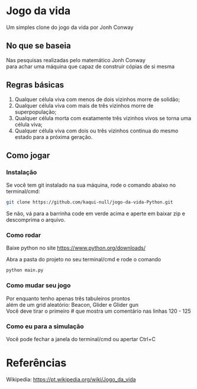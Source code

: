 # Jogo da vida
Um simples clone do jogo da vida por Jonh Conway

## No que se baseia 
Nas pesquisas realizadas pelo matemático Jonh Conway   
para achar uma máquina que capaz de construir cópias de si mesma 

## Regras básicas
1. Qualquer célula viva com menos de dois vizinhos morre de solidão;
2. Qualquer célula viva com mais de três vizinhos morre de superpopulação;
3. Qualquer célula morta com exatamente três vizinhos vivos se torna uma célula viva;
4. Qualquer célula viva com dois ou três vizinhos continua do mesmo estado para a próxima geração.

## Como jogar

### Instalação

Se você tem git instalado na sua máquina, rode o comando abaixo no terminal/cmd:

``` sh
git clone https://github.com/kaqui-null/jogo-da-vida-Python.git
```

Se não, vá para a barrinha code em verde acima e aperte em baixar zip e descomprima o arquivo.

### Como rodar

Baixe python no site <https://www.python.org/downloads/>

Abra a pasta do projeto no seu terminal/cmd e rode o comando

``` sh
python main.py
```

### Como mudar seu jogo 

Por enquanto tenho apenas três tabuleiros prontos  
além de um grid aleatório: Beacon, Glider e Glider gun  
Você deve tirar o primeiro _#_ que mostra um comentário nas linhas 120 - 125

### Como eu para a simulação

Você pode fechar a janela do terminal/cmd ou apertar Ctrl+C

# Referências
Wikipedia: <https://pt.wikipedia.org/wiki/Jogo_da_vida>



